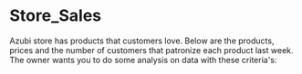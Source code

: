 # Store_Sales
Azubi store has products that customers love. Below are the products, prices and the number of customers that patronize each product last week. The owner wants you to do some analysis on data with these criteria's:   
